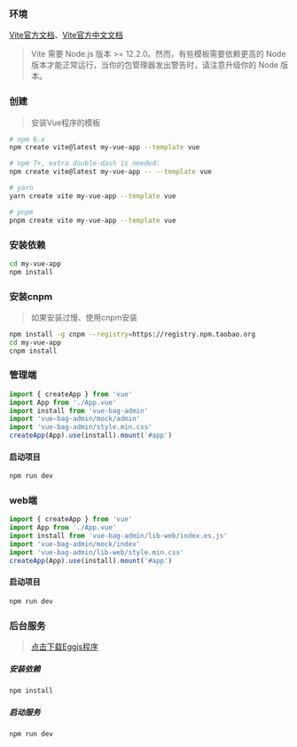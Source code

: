 ### 环境
[Vite官方文档](https://vitejs.dev/)、[Vite官方中文文档](https://cn.vitejs.dev/)
>Vite 需要 Node.js 版本 >= 12.2.0。然而，有些模板需要依赖更高的 Node 版本才能正常运行，当你的包管理器发出警告时，请注意升级你的 Node 版本。

### 创建
>安装Vue程序的模板
```bash
# npm 6.x
npm create vite@latest my-vue-app --template vue

# npm 7+, extra double-dash is needed:
npm create vite@latest my-vue-app -- --template vue

# yarn
yarn create vite my-vue-app --template vue

# pnpm
pnpm create vite my-vue-app --template vue
```

### 安装依赖
```bash
cd my-vue-app
npm install
```

### 安装cnpm
>如果安装过慢、使用cnpm安装
```bash
npm install -g cnpm --registry=https://registry.npm.taobao.org
cd my-vue-app
cnpm install
```


### 管理端
```js
import { createApp } from 'vue'
import App from './App.vue'
import install from 'vue-bag-admin'
import 'vue-bag-admin/mock/admin'
import 'vue-bag-admin/style.min.css'
createApp(App).use(install).mount('#app')
```

#### 启动项目
```bash
npm run dev
```

### web端
```js
import { createApp } from 'vue'
import App from './App.vue'
import install from 'vue-bag-admin/lib-web/index.es.js'
import 'vue-bag-admin/mock/index'
import 'vue-bag-admin/lib-web/style.min.css'
createApp(App).use(install).mount('#app')
```

#### 启动项目
```bash
npm run dev
```

### 后台服务

> [点击下载Eggjs程序](https://github.com/hangjob/vue-bag-admin/egg.zip)

##### 安装依赖

```ts
npm install 
```

##### 启动服务
```
npm run dev
```
